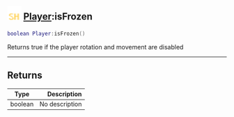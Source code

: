 ## <img src="../../.gitbook/assets/shared.png" width="32" height="32" /> [Player](../player/README.md):isFrozen

```lua
boolean Player:isFrozen()
```

Returns true if the player rotation and movement are disabled

------
## Returns

| Type   | Description |
| ------ | ----------: |
| boolean | No description |

